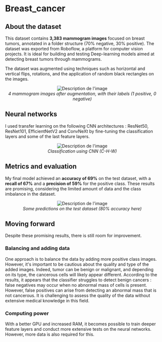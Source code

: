 # Breast_cancer

## About the dataset

This dataset contains **3,383 mammogram images** focused on breast tumors, annotated in a folder structure (70% negative, 30% positive).
The dataset was exported from Roboflow, a platform for computer vision projects.
It is ideal for building and testing Deep-learning models aimed at detecting breast tumors through mammograms.

The dataset was augmented using techniques such as horizontal and vertical flips, rotations, and the application of random black rectangles on the images.

<p align="center">
  <img src="https://github.com/user-attachments/assets/a6011be5-fcea-40e6-8a32-dfd724cae72a" alt="Description de l'image">
  <br>
  <em>4 mammogram images after augmentation, with their labels (1 positive, 0 negative)</em>
</p>

## Neural networks

I used transfer learning on the following CNN architectures : ResNet50, ResNet101, EfficientNetV2 and ConvNeXt by fine-tuning the classification layers and some of the last feature layers.

<p align="center">
  <img src="https://github.com/user-attachments/assets/a5665943-458b-425c-a288-8dc24b7a0343" alt="Description de l'image">
  <br>
  <em>Classification using CNN (C-H-W)</em>
</p>

## Metrics and evaluation

My final model achieved an **accuracy of 69%** on the test dataset, with a **recall of 67%** and a **precision of 59%** for the positive class. These results are promising, considering the limited amount of data and the class imbalance in the dataset.

<p align="center">
  <img src="https://github.com/user-attachments/assets/c6adacd9-c160-4359-bf7a-b5d1b7f7fa1e" alt="Description de l'image">
  <br>
  <em>Some predictions on the test dataset (80% accuracy here)</em>
</p>

## Moving forward

Despite these promising results, there is still room for improvement.

### Balancing and adding data

One approach is to balance the data by adding more positive class images. However, it's important to be cautious about the quality and type of the added images. Indeed, tumor can be benign or malignant, and depending on its type, the cancerous cells will likely appear different. According to the results, it appears that the classifier struggles to detect benign cancers : false negatives may occur when no abnormal mass of cells is present. However, false positives can arise from detecting an abnormal mass that is not cancerous. It is challenging to assess the quality of the data without extensive medical knowledge in this field.

### Computing power

With a better GPU and increased RAM, it becomes possible to train deeper feature layers and conduct more extensive tests on the neural networks. However, more data is also required for this.

